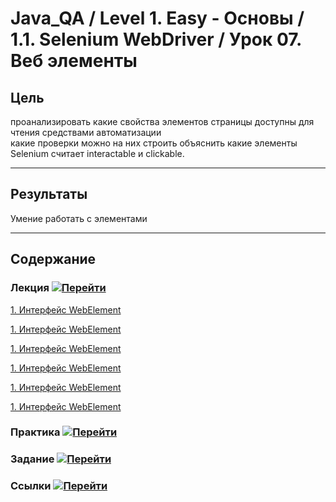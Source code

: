# Java_QA / Level 1. Easy - Основы / 1.1. Selenium WebDriver / Урок 07. Веб элементы

## Цель


проанализировать какие свойства элементов страницы доступны для чтения средствами автоматизации  
какие проверки можно на них строить
объяснить какие элементы Selenium считает interactable и clickable.

***

## Результаты

Умение работать с элементами

***

## Содержание

### Лекция [![Перейти](https://img.shields.io/badge/-%D0%9F%D0%B5%D1%80%D0%B5%D0%B9%D1%82%D0%B8-blue)](1.%20Лекция.md)

[1. Интерфейс WebElement](1.%20Лекция.md#1.-Интерфейс-WebElement)

[1. Интерфейс WebElement](1.%20Лекция.md#1.-Интерфейс-WebElement)

[1. Интерфейс WebElement](1.%20Лекция.md#1.-Интерфейс-WebElement)

[1. Интерфейс WebElement](1.%20Лекция.md#1.-Интерфейс-WebElement)

[1. Интерфейс WebElement](1.%20Лекция.md#1.-Интерфейс-WebElement)

[1. Интерфейс WebElement](1.%20Лекция.md#1.-Интерфейс-WebElement)

### Практика [![Перейти](https://img.shields.io/badge/-%D0%9F%D0%B5%D1%80%D0%B5%D0%B9%D1%82%D0%B8-blue)](2.%20Практика.md)

[](2.%20Практика.md#)

### Задание [![Перейти](https://img.shields.io/badge/-%D0%9F%D0%B5%D1%80%D0%B5%D0%B9%D1%82%D0%B8-blue)](3.%20Задание.md)

### Ссылки [![Перейти](https://img.shields.io/badge/-%D0%9F%D0%B5%D1%80%D0%B5%D0%B9%D1%82%D0%B8-blue)](4.%20Ссылки.md)